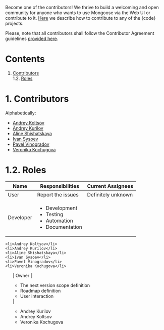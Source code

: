 Become one of the contributors! We thrive to build a welcoming and open community for anyone who wants to use Mongoose via the Web UI
or contribute to it.
[Here](https://github.com/thecodeteam/codedellemc.github.io/wiki/How-to-contribute-to-%7Bcode%7D-and-add-your-project)
we describe how to contribute to any of the {code} projects.

Please, note that all contributors shall follow the Contributor Agreement guidelines
[provided here](https://github.com/thecodeteam/codedellemc.github.io/wiki/Contributor-Agreement).

# Contents

1. [Contributors](#1-contributors)<br/>
1.2. [Roles](#12-roles)<br/>

# 1. Contributors

Alphabetically:

* [Andrey Koltsov](https://github.com/AndreyKoltsov1997)
* [Andrey Kurilov](https://github.com/akurilov)
* [Aline Shishatskaya](https://github.com/mandarinSh)
* [Ivan Sysoev](https://github.com/ivan-abc)
* [Pavel Vinogradov](https://github.com/paulgrape)
* [Veronika Kochugova](https://github.com/veronikaKochugova)

# 1.2. Roles

| Name | Responsibilities | Current Assignees
|------|------------------|------------------
| User | Report the issues | Definitely unknown
| Developer | <ul><li>Development</li><li>Testing</li><li>Automation</li><li>Documentation</li></ul> | <ul>
	<li>Andrey Koltsov</li>
	<li>Andrey Kurilov</li>
	<li>Aline Shishatskaya</li>
	<li>Ivan Sysoev</li>
	<li>Pavel Vinogradov</li>
	<li>Veronika Kochugova</li>
<ul>
| Owner | <ul><li>The next version scope definition</li><li>Roadmap definition</li><li>User interaction</li></ul> | <ul>
	<li>Andrey Kurilov</li>
	<li>Andrey Koltsov</li>
	<li>Veronika Kochugova</li>
</ul>
